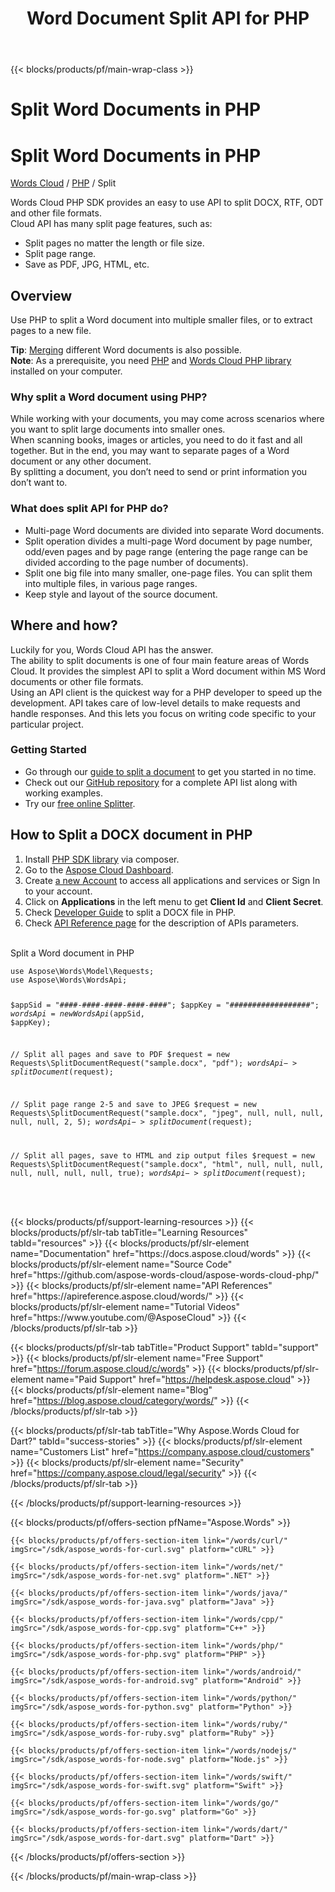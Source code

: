 ﻿---
title: Word Document Split API for PHP 
description: Split Word Documents in PHP with Cloud API. Split a document into PDF, JPEG, DOCX
weight: 40
url: /php/split
---

{{< blocks/products/pf/main-wrap-class >}}
<div id="fh">
<div class="container">
<div class="row">
<h1>Split Word Documents in PHP</h1>
</div>
</div>
</div>
<div class="wmh">
<div class="container">
<div class="row">
<h1>Split Word Documents in PHP</h1>
</div>
</div>
</div>
<div id="fm" data-nosnippet="">
<div class="container">
<div class="row">
<p class="navbar-text"><a href="/words/family/">Words Cloud</a> / <a id="sdk" href="/words/php/"> PHP</a> / Split</p>
</div>
</div>
</div>
<div class="wgray">
<div class="container">
<div class="row">
<div class="w"><p>Words Cloud PHP SDK provides an easy to use API to split DOCX, RTF, ODT and other file formats.<br/>
	Cloud API has many split page features, such as:</p>
<ul>
<li>Split pages no matter the length or file size.</li>
<li>Split page range.</li>
<li>Save as PDF, JPG, HTML, etc.</li>
</ul>
<h2>Overview</h2>
<p>Use PHP to split a Word document into multiple smaller files, or to extract pages to a new file.</p>
<p><strong>Tip</strong>: <a href="/words/php/merge" target="_blank">Merging</a> different Word documents is also possible.<br/>
<strong>Note</strong>: As a prerequisite, you need <a href="https://www.php.net/downloads.php" target="_blank" rel="noopener">PHP</a> and <a href="https://packagist.org/packages/aspose-cloud/aspose-words-cloud" target="_blank" rel="noopener">Words Cloud PHP library</a> installed on your computer.</p>
<h3>Why split a Word document using PHP?</h3>
<p>While working with your documents, you may come across scenarios where you want to split large documents into smaller
	ones.<br/>
	When scanning books, images or articles, you need to do it fast and all together. But in the end, you may want to
	separate pages
	of a Word document or any other document.<br/>
	By splitting a document, you don’t need to send or print information you don’t want to.</p>
<h3>What does split API for PHP do?</h3>
<ul>
<li>Multi-page Word documents are divided into separate Word documents.</li>
<li>Split operation divides a multi-page Word document by page number, odd/even pages and by page range (entering the
		page range can be divided according to the page number of documents).
	</li>
<li>Split one big file into many smaller, one-page files. You can split them into multiple files, in various page
		ranges.
	</li>
<li>Keep style and layout of the source document.</li>
</ul>
<h2>Where and how?</h2>
<p>Luckily for you, Words Cloud API has the answer.<br/>
	The ability to split documents is one of four main feature areas of Words Cloud. It provides the simplest API
	to split a Word document within MS Word documents or other file formats.<br/>
	Using an API client is the quickest way for a PHP developer to speed up the development. API takes care of
	low-level details to make requests and handle responses.
	And this lets you focus on writing code specific to your particular project.<br/>
</p>
<h3>Getting Started</h3>
<ul>
<li>Go through our <a href="https://docs.aspose.cloud/display/wordscloud/Splitting+a+Document" target="_blank">guide
		to split a document</a> to get you started in no time.
	</li>
<li>Check out our <a href="https://github.com/aspose-words-cloud/aspose-words-cloud-php" target="_blank">GitHub repository</a> for a complete API list along with
		working examples.
	</li>
<li>Try our <a href="http://products.aspose.app/words/splitter" target="_blank">free online Splitter</a>.</li>
</ul>
<h2>How to Split a DOCX document in PHP</h2>
<ol>
<li>Install <a href="https://packagist.org/packages/aspose-cloud/aspose-words-cloud" target="_blank" rel="noopener">PHP SDK library</a> via composer.</li>	<li>Go to the <a href="https://dashboard.aspose.cloud/" target="_blank">Aspose Cloud Dashboard</a>.</li>
<li>Create <a href="https://docs.aspose.cloud/display/storagecloud/Creating+and+Managing+Account" target="_blank">a
		new Account</a> to access all applications and services or Sign In to your account.
	</li>
<li>Click on <strong>Applications</strong> in the left menu to get <strong>Client Id</strong> and <strong>Client Secret</strong>.</li>
<li>Check <a href="https://docs.aspose.cloud/display/wordscloud/Splitting+a+Document" target="_blank">Developer
		Guide</a> to split a DOCX file in PHP.
	</li>
<li>Check <a href="https://apireference.aspose.cloud/words/#/Split" target="_blank">API Reference page</a> for the
		description of APIs parameters.
	</li>
</ol>
<br/>
<div class="codeblock nf">
<div class="codeheader">Split a Word document in PHP</div>
<pre data-nosnippet><code class="php hljs" >use Aspose\Words\Model\Requests;
use Aspose\Words\WordsApi;

$appSid = "####-####-####-####-####";
$appKey = "##################";
$wordsApi = new WordsApi($appSid, $appKey);
                                      
// Split all pages and save to PDF
$request = new Requests\SplitDocumentRequest("sample.docx",  "pdf");
$wordsApi->splitDocument($request);

// Split page range 2-5 and save to JPEG
$request = new Requests\SplitDocumentRequest("sample.docx", "jpeg", null, null, null, null, null, 2, 5);
$wordsApi->splitDocument($request);

// Split all pages, save to HTML and zip output files
$request = new Requests\SplitDocumentRequest("sample.docx", "html", null, null, null, null, null, null, null, true);
$wordsApi->splitDocument($request);</code></pre>
</div>
<br /><br /></div>
</div>
</div>
{{< blocks/products/pf/support-learning-resources >}}
{{< blocks/products/pf/slr-tab tabTitle="Learning Resources" tabId="resources" >}}
{{< blocks/products/pf/slr-element name="Documentation" href="https://docs.aspose.cloud/words" >}}
{{< blocks/products/pf/slr-element name="Source Code" href="https://github.com/aspose-words-cloud/aspose-words-cloud-php/" >}}
{{< blocks/products/pf/slr-element name="API References" href="https://apireference.aspose.cloud/words/" >}}
{{< blocks/products/pf/slr-element name="Tutorial Videos" href="https://www.youtube.com/@AsposeCloud" >}}
{{< /blocks/products/pf/slr-tab >}}

{{< blocks/products/pf/slr-tab tabTitle="Product Support" tabId="support" >}}
{{< blocks/products/pf/slr-element name="Free Support" href="https://forum.aspose.cloud/c/words" >}}
{{< blocks/products/pf/slr-element name="Paid Support" href="https://helpdesk.aspose.cloud" >}}
{{< blocks/products/pf/slr-element name="Blog" href="https://blog.aspose.cloud/category/words/" >}}
{{< /blocks/products/pf/slr-tab >}}

{{< blocks/products/pf/slr-tab tabTitle="Why Aspose.Words Cloud for Dart?" tabId="success-stories" >}}
{{< blocks/products/pf/slr-element name="Customers List" href="https://company.aspose.cloud/customers" >}}
{{< blocks/products/pf/slr-element name="Security" href="https://company.aspose.cloud/legal/security" >}}
{{< /blocks/products/pf/slr-tab >}}

{{< /blocks/products/pf/support-learning-resources >}}

{{< blocks/products/pf/offers-section pfName="Aspose.Words" >}}

    {{< blocks/products/pf/offers-section-item link="/words/curl/" imgSrc="/sdk/aspose_words-for-curl.svg" platform="cURL" >}}
	
    {{< blocks/products/pf/offers-section-item link="/words/net/" imgSrc="/sdk/aspose_words-for-net.svg" platform=".NET" >}}
	
    {{< blocks/products/pf/offers-section-item link="/words/java/" imgSrc="/sdk/aspose_words-for-java.svg" platform="Java" >}}
	
	{{< blocks/products/pf/offers-section-item link="/words/cpp/" imgSrc="/sdk/aspose_words-for-cpp.svg" platform="C++" >}}
	
    {{< blocks/products/pf/offers-section-item link="/words/php/" imgSrc="/sdk/aspose_words-for-php.svg" platform="PHP" >}}
	
	{{< blocks/products/pf/offers-section-item link="/words/android/" imgSrc="/sdk/aspose_words-for-android.svg" platform="Android" >}}
	
    {{< blocks/products/pf/offers-section-item link="/words/python/" imgSrc="/sdk/aspose_words-for-python.svg" platform="Python" >}}
	
    {{< blocks/products/pf/offers-section-item link="/words/ruby/" imgSrc="/sdk/aspose_words-for-ruby.svg" platform="Ruby" >}}
	
    {{< blocks/products/pf/offers-section-item link="/words/nodejs/" imgSrc="/sdk/aspose_words-for-node.svg" platform="Node.js" >}}
	
	{{< blocks/products/pf/offers-section-item link="/words/swift/" imgSrc="/sdk/aspose_words-for-swift.svg" platform="Swift" >}}
	
	{{< blocks/products/pf/offers-section-item link="/words/go/" imgSrc="/sdk/aspose_words-for-go.svg" platform="Go" >}}

    {{< blocks/products/pf/offers-section-item link="/words/dart/" imgSrc="/sdk/aspose_words-for-dart.svg" platform="Dart" >}}
{{< /blocks/products/pf/offers-section >}}

{{< /blocks/products/pf/main-wrap-class >}}
